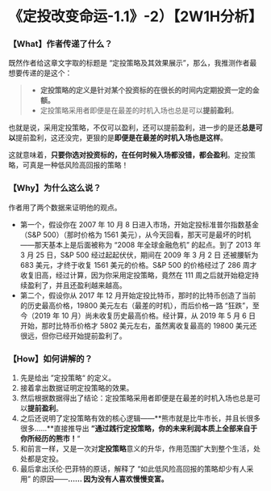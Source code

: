 # 《定投改变命运-1.1》-2）【2W1H分析】

### 【What】作者传递了什么？

既然作者给这章文字取的标题是 “定投策略及其效果展示”，那么，我推测作者最想要传递的是这个：

> - **定投策略的定义是针对某个投资标的在很长的时间内定期投资一定的金额。**
> - 定投策略采用者即便是在最差的时机入场也总是可以**提前盈利**。

也就是说，采用定投策略，不仅可以盈利，还可以提前盈利，进一步的是还**总是可以**提前盈利，这还没完，更狠的是**即便是在最差的时机入场也是这样**。

这就意味着，**只要你选对投资标的，在任何时候入场都没错，都会盈利**。定投策略，可真是一种低风险高回报的策略！

### 【Why】为什么这么说？

作者用了两个数据来证明他的观点。

- 第一个，假设你在 2007 年 10 月 8 日进入市场，开始定投标准普尔指数基金（S&P 500）（那时价格为 1561 美元），从今天回看，那天可是最坏的时机——那天基本上是后面被称为 “2008 年全球金融危机” 的起点。到了 2013 年 3 月 25 日，S&P 500 经过起起伏伏，期间在 2009 年 3 月 2 日 还被腰斩为 683 美元，才终于收复 1561 美元的价格。S&P 500 的价格经过了 286 周才收复旧高，经过计算，因为你采用定投策略，竟然在 111 周之后就开始稳定持续盈利了，并且还盈利越来越高。
- 第二个，假设你从 2017 年 12 月开始定投比特币，那时的比特币创造了当前的历史最高价格，19800 美元左右（最差的时机），而后价格一路 “狂跌”，至今（2019 年 10 月）尚未收复历史最高价格。经计算，从 2019 年 5 月 6 日开始，那时比特币价格才 5802 美元左右，虽然离收复最高的 19800 美元还很远，但你已经开始提前盈利了。

### 【How】如何讲解的？

1. 先是给出 ”定投策略“ 的定义。
2. 接着拿出数据证明定投策略的效果。
3. 然后根据数据得出了结论：定投策略采用者即便是在最差的时机入场也总是可以**提前盈利**。
4. 之后还说明了定投策略有效的核心逻辑——**熊市就是比牛市长，并且长很多很多……**直接推导出 **”通过践行定投策略，你的未来利润本质上全部来自于你所经历的熊市！**“
5. 和前言一样，又是一次对**定投策略**意义的升华，作用范围扩大到整个生活，处处都是定投。
6. 最后拿出沃伦·巴菲特的原话，解释了 “如此低风险高回报的策略却少有人采用” 的原因——**…… 因为没有人喜欢慢慢变富。**

